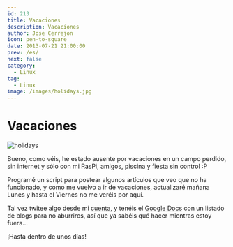 ```yaml
---
id: 213
title: Vacaciones
description: Vacaciones
author: Jose Cerrejon
icon: pen-to-square
date: 2013-07-21 21:00:00
prev: /es/
next: false
category:
  - Linux
tag:
  - Linux
image: /images/holidays.jpg
---
```


# Vacaciones

![holidays](/images/holidays.jpg)

Bueno, como véis, he estado ausente por vacaciones en un campo perdido, sin internet y sólo con mi RasPi, amigos, piscina y fiesta sin control :P

Programé un script para postear algunos artículos que veo que no ha funcionado, y como me vuelvo a ir de vacaciones, actualizaré mañana Lunes y hasta el Viernes no me veréis por aquí.

Tal vez twitee algo desde mi [cuenta](http://twitter.com/ulysess10), y tenéis el [Google Docs](http://goo.gl/Iwhbq) con un listado de blogs para no aburriros, así que ya sabéis qué hacer mientras estoy fuera...

¡Hasta dentro de unos días!